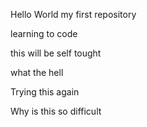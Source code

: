Hello World
my first repository

learning to code

this will be self tought

what the hell

Trying this again

Why is this so difficult
